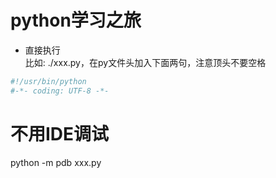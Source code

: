 
# python学习之旅

* 直接执行  
比如:  ./xxx.py，在py文件头加入下面两句，注意顶头不要空格  
```python
#!/usr/bin/python
#-*- coding: UTF-8 -*-
```
# 不用IDE调试
python -m pdb xxx.py
